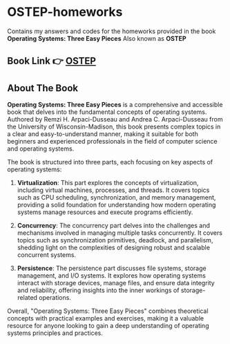 # OSTEP-homeworks
Contains my answers and codes for the homeworks provided in the book **Operating Systems: Three Easy Pieces** Also known as **OSTEP**

## Book Link 👉 [OSTEP](https://pages.cs.wisc.edu/~remzi/OSTEP/)

## About The Book
**Operating Systems: Three Easy Pieces** is a comprehensive and accessible book that delves into the fundamental concepts of operating systems. Authored by Remzi H. Arpaci-Dusseau and Andrea C. Arpaci-Dusseau from the University of Wisconsin-Madison, this book presents complex topics in a clear and easy-to-understand manner, making it suitable for both beginners and experienced professionals in the field of computer science and operating systems.

The book is structured into three parts, each focusing on key aspects of operating systems:

1. **Virtualization**: This part explores the concepts of virtualization, including virtual machines, processes, and threads. It covers topics such as CPU scheduling, synchronization, and memory management, providing a solid foundation for understanding how modern operating systems manage resources and execute programs efficiently.

2. **Concurrency**: The concurrency part delves into the challenges and mechanisms involved in managing multiple tasks concurrently. It covers topics such as synchronization primitives, deadlock, and parallelism, shedding light on the complexities of designing robust and scalable concurrent systems.

3. **Persistence**: The persistence part discusses file systems, storage management, and I/O systems. It explores how operating systems interact with storage devices, manage files, and ensure data integrity and reliability, offering insights into the inner workings of storage-related operations.

Overall, "Operating Systems: Three Easy Pieces" combines theoretical concepts with practical examples and exercises, making it a valuable resource for anyone looking to gain a deep understanding of operating systems principles and practices.
 


